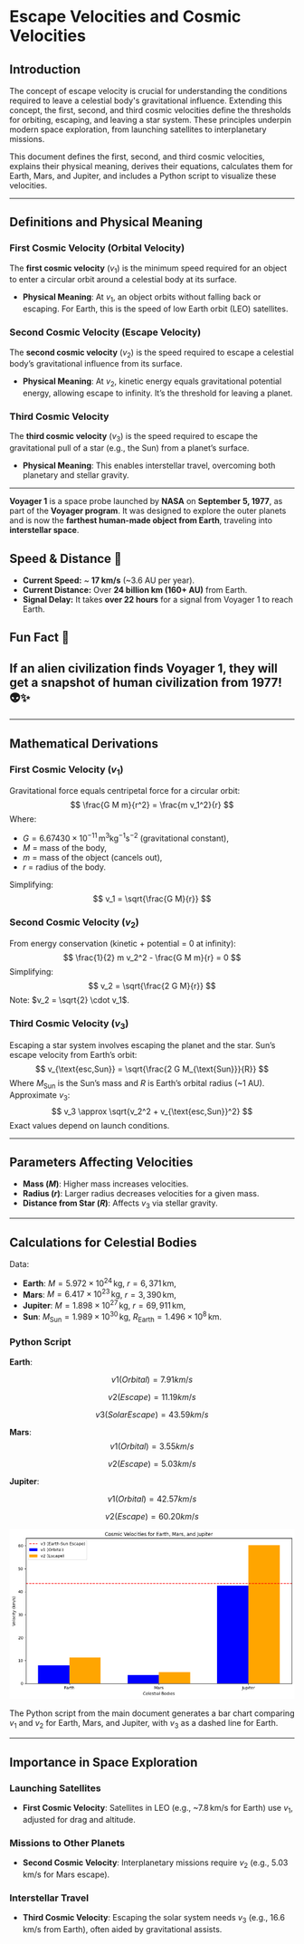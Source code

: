 # Escape Velocities and Cosmic Velocities

## Introduction

The concept of escape velocity is crucial for understanding the conditions required to leave a celestial body's gravitational influence. Extending this concept, the first, second, and third cosmic velocities define the thresholds for orbiting, escaping, and leaving a star system. These principles underpin modern space exploration, from launching satellites to interplanetary missions.

This document defines the first, second, and third cosmic velocities, explains their physical meaning, derives their equations, calculates them for Earth, Mars, and Jupiter, and includes a Python script to visualize these velocities.

---

## Definitions and Physical Meaning

### First Cosmic Velocity (Orbital Velocity)

The **first cosmic velocity** ($v_1$) is the minimum speed required for an object to enter a circular orbit around a celestial body at its surface.

- **Physical Meaning**: At $v_1$, an object orbits without falling back or escaping. For Earth, this is the speed of low Earth orbit (LEO) satellites.

### Second Cosmic Velocity (Escape Velocity)

The **second cosmic velocity** ($v_2$) is the speed required to escape a celestial body’s gravitational influence from its surface.

- **Physical Meaning**: At $v_2$, kinetic energy equals gravitational potential energy, allowing escape to infinity. It’s the threshold for leaving a planet.

### Third Cosmic Velocity

The **third cosmic velocity** ($v_3$) is the speed required to escape the gravitational pull of a star (e.g., the Sun) from a planet’s surface.

- **Physical Meaning**: This enables interstellar travel, overcoming both planetary and stellar gravity.

--------------------------------------------------------
**Voyager 1** is a space probe launched by **NASA** on **September 5, 1977**, as part of the **Voyager program**. It was designed to explore the outer planets and is now the **farthest human-made object from Earth**, traveling into **interstellar space**.


## Speed & Distance 📏

- **Current Speed:** ~ **17 km/s** (~3.6 AU per year).
- **Current Distance:** Over **24 billion km (160+ AU)** from Earth.
- **Signal Delay:** It takes **over 22 hours** for a signal from Voyager 1 to reach Earth.

## Fun Fact 🤯

If an **alien civilization** finds Voyager 1, they will get **a snapshot of human civilization from 1977!** 👽✨
----------------------------------------------------------------



---

## Mathematical Derivations

### First Cosmic Velocity ($v_1$)

Gravitational force equals centripetal force for a circular orbit:
$$
\frac{G M m}{r^2} = \frac{m v_1^2}{r}
$$
Where:

- $G = 6.67430 \times 10^{-11} \, \text{m}^3 \text{kg}^{-1} \text{s}^{-2}$ (gravitational constant),
- $M$ = mass of the body,
- $m$ = mass of the object (cancels out),
- $r$ = radius of the body.

Simplifying:
$$
v_1 = \sqrt{\frac{G M}{r}}
$$

### Second Cosmic Velocity ($v_2$)

From energy conservation (kinetic + potential = 0 at infinity):
$$
\frac{1}{2} m v_2^2 - \frac{G M m}{r} = 0
$$
Simplifying:
$$
v_2 = \sqrt{\frac{2 G M}{r}}
$$
Note: $v_2 = \sqrt{2} \cdot v_1$.

### Third Cosmic Velocity ($v_3$)

Escaping a star system involves escaping the planet and the star. Sun’s escape velocity from Earth’s orbit:
$$
v_{\text{esc,Sun}} = \sqrt{\frac{2 G M_{\text{Sun}}}{R}}
$$
Where $M_{\text{Sun}}$ is the Sun’s mass and $R$ is Earth’s orbital radius (~1 AU). Approximate $v_3$:
$$
v_3 \approx \sqrt{v_2^2 + v_{\text{esc,Sun}}^2}
$$
Exact values depend on launch conditions.

---

## Parameters Affecting Velocities

- **Mass ($M$)**: Higher mass increases velocities.
- **Radius ($r$)**: Larger radius decreases velocities for a given mass.
- **Distance from Star ($R$)**: Affects $v_3$ via stellar gravity.

---

## Calculations for Celestial Bodies

Data:

- **Earth**: $M = 5.972 \times 10^{24} \, \text{kg}$, $r = 6,371 \, \text{km}$,
- **Mars**: $M = 6.417 \times 10^{23} \, \text{kg}$, $r = 3,390 \, \text{km}$,
- **Jupiter**: $M = 1.898 \times 10^{27} \, \text{kg}$, $r = 69,911 \, \text{km}$,
- **Sun**: $M_{\text{Sun}} = 1.989 \times 10^{30} \, \text{kg}$, $R_{\text{Earth}} = 1.496 \times 10^8 \, \text{km}$.

### Python Script


**Earth**:

$$
 v1 (Orbital) = 7.91 km/s
$$

$$
 v2 (Escape) = 11.19 km/s
$$

$$
 v3 (Solar Escape) = 43.59 km/s
$$


**Mars**:
$$
 v1 (Orbital) = 3.55 km/s
$$

$$
 v2 (Escape) = 5.03 km/s
$$

**Jupiter**:

$$
v1 (Orbital) = 42.57 km/s
$$

$$
v2 (Escape) = 60.20 km/s
$$

  ![alt text](image-3.png)







The Python script from the main document generates a bar chart comparing $v_1$ and $v_2$ for Earth, Mars, and Jupiter, with $v_3$ as a dashed line for Earth.

---

## Importance in Space Exploration

### Launching Satellites
- **First Cosmic Velocity**: Satellites in LEO (e.g., ~$7.8 \, \text{km/s}$ for Earth) use $v_1$, adjusted for drag and altitude.

### Missions to Other Planets
- **Second Cosmic Velocity**: Interplanetary missions require $v_2$ (e.g., $5.03 \, \text{km/s}$ for Mars escape).

### Interstellar Travel
- **Third Cosmic Velocity**: Escaping the solar system needs $v_3$ (e.g., $16.6 \, \text{km/s}$ from Earth), often aided by gravitational assists.